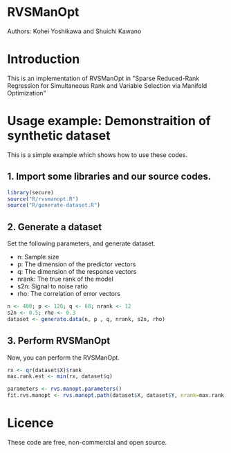 # RVSManOpt
Authors: Kohei Yoshikawa and Shuichi Kawano

# Introduction 
This is an implementation of RVSManOpt in "Sparse Reduced-Rank Regression for Simultaneous Rank and Variable Selection via Manifold Optimization"

# Usage example: Demonstraition of synthetic dataset 
This is a simple example which shows how to use these codes.
## 1. Import some libraries and our source codes.
```R
library(secure)
source("R/rvsmanopt.R")
source("R/generate-dataset.R")
```

## 2. Generate a dataset
Set the following parameters, and generate dataset.
  - n: Sample size 
  - p: The dimension of the predictor vectors
  - q: The dimension of the response vectors
  - nrank: The true rank of the model
  - s2n: Signal to noise ratio
  - rho: The correlation of error vectors

```R
n <- 400; p <- 120; q <- 60; nrank <- 12
s2n <- 0.5; rho <- 0.3
dataset <- generate.data(n, p , q, nrank, s2n, rho)
```

## 3. Perform RVSManOpt
Now, you can perform the RVSManOpt.
```R
rx <- qr(dataset$X)$rank
max.rank.est <- min(rx, dataset$q)

parameters <- rvs.manopt.parameters()
fit.rvs.manopt <- rvs.manopt.path(dataset$X, dataset$Y, nrank=max.rank.est, parameters)
```

# Licence
These code are free, non-commercial and open source.
